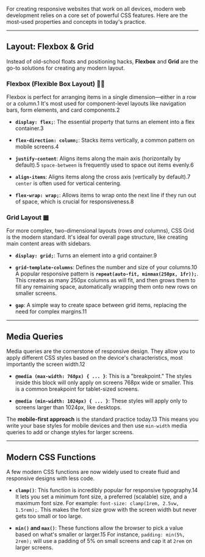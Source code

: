 For creating responsive websites that work on all devices, modern web development relies on a core set of powerful CSS features. Here are the most-used properties and concepts in today's practice.

---

## **Layout: Flexbox & Grid**

Instead of old-school floats and positioning hacks, **Flexbox** and **Grid** are the go-to solutions for creating any modern layout.

### **Flexbox (Flexible Box Layout) 🏃‍♂️**

Flexbox is perfect for arranging items in a single dimension—either in a row or a column.1 It's most used for component-level layouts like navigation bars, form elements, and card components.2

- **`display: flex;`**: The essential property that turns an element into a flex container.3
    
- **`flex-direction: column;`**: Stacks items vertically, a common pattern on mobile screens.4
    
- **`justify-content`**: Aligns items along the main axis (horizontally by default).5 `space-between` is frequently used to space out items evenly.6
    
- **`align-items`**: Aligns items along the cross axis (vertically by default).7 `center` is often used for vertical centering.
    
- **`flex-wrap: wrap;`**: Allows items to wrap onto the next line if they run out of space, which is crucial for responsiveness.8
    

### **Grid Layout ▦**

For more complex, two-dimensional layouts (rows _and_ columns), CSS Grid is the modern standard. It's ideal for overall page structure, like creating main content areas with sidebars.

- **`display: grid;`**: Turns an element into a grid container.9
    
- **`grid-template-columns`**: Defines the number and size of your columns.10 A popular responsive pattern is **`repeat(auto-fit, minmax(250px, 1fr));`**. This creates as many 250px columns as will fit, and then grows them to fill any remaining space, automatically wrapping them onto new rows on smaller screens.
    
- **`gap`**: A simple way to create space between grid items, replacing the need for complex margins.11
    

---

## **Media Queries**

Media queries are the cornerstone of responsive design. They allow you to apply different CSS styles based on the device's characteristics, most importantly the screen width.12

- **`@media (max-width: 768px) { ... }`**: This is a "breakpoint." The styles inside this block will only apply on screens 768px wide or smaller. This is a common breakpoint for tablet-sized screens.
    
- **`@media (min-width: 1024px) { ... }`**: These styles will apply only to screens larger than 1024px, like desktops.
    

The **mobile-first approach** is the standard practice today.13 This means you write your base styles for mobile devices and then use `min-width` media queries to add or change styles for larger screens.

---

## **Modern CSS Functions**

A few modern CSS functions are now widely used to create fluid and responsive designs with less code.

- **`clamp()`**: This function is incredibly popular for responsive typography.14 It lets you set a minimum font size, a preferred (scalable) size, and a maximum font size. For example: `font-size: clamp(1rem, 2.5vw, 1.5rem);`. This makes the font size grow with the screen width but never gets too small or too large.
    
- **`min()` and `max()`**: These functions allow the browser to pick a value based on what's smaller or larger.15 For instance, `padding: min(5%, 2rem);` will use a padding of 5% on small screens and cap it at `2rem` on larger screens.